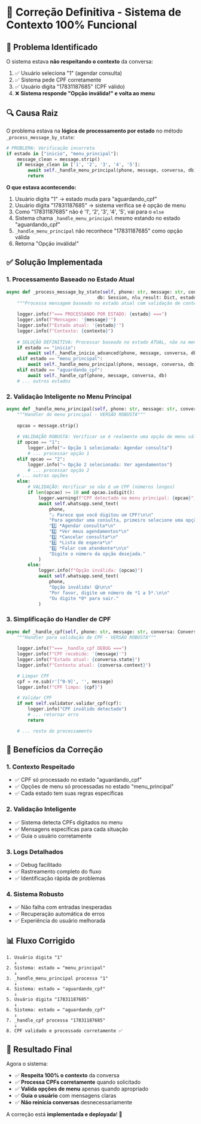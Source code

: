 # 🔧 Correção Definitiva - Sistema de Contexto 100% Funcional

## 🎯 Problema Identificado

O sistema estava **não respeitando o contexto** da conversa:

1. ✅ Usuário seleciona "1" (agendar consulta)
2. ✅ Sistema pede CPF corretamente
3. ✅ Usuário digita "17831187685" (CPF válido)
4. ❌ **Sistema responde "Opção inválida!" e volta ao menu**

## 🔍 Causa Raiz

O problema estava na **lógica de processamento por estado** no método `_process_message_by_state`:

```python
# PROBLEMA: Verificação incorreta
if estado in ["inicio", "menu_principal"]:
    message_clean = message.strip()
    if message_clean in ['1', '2', '3', '4', '5']:
        await self._handle_menu_principal(phone, message, conversa, db)
        return
```

**O que estava acontecendo:**
1. Usuário digita "1" → estado muda para "aguardando_cpf"
2. Usuário digita "17831187685" → sistema verifica se é opção de menu
3. Como "17831187685" não é '1', '2', '3', '4', '5', vai para o `else`
4. Sistema chama `_handle_menu_principal` mesmo estando no estado "aguardando_cpf"
5. `_handle_menu_principal` não reconhece "17831187685" como opção válida
6. Retorna "Opção inválida!"

## ✅ Solução Implementada

### 1. **Processamento Baseado no Estado Atual**

```python
async def _process_message_by_state(self, phone: str, message: str, conversa: Conversation, 
                                  db: Session, nlu_result: Dict, estado: str, contexto: Dict):
    """Processa mensagem baseado no estado atual com validação de contexto"""
    
    logger.info(f"=== PROCESSANDO POR ESTADO: {estado} ===")
    logger.info(f"Mensagem: '{message}'")
    logger.info(f"Estado atual: '{estado}'")
    logger.info(f"Contexto: {contexto}")
    
    # SOLUÇÃO DEFINITIVA: Processar baseado no estado ATUAL, não na mensagem
    if estado == "inicio":
        await self._handle_inicio_advanced(phone, message, conversa, db, nlu_result)
    elif estado == "menu_principal":
        await self._handle_menu_principal(phone, message, conversa, db)
    elif estado == "aguardando_cpf":
        await self._handle_cpf(phone, message, conversa, db)
    # ... outros estados
```

### 2. **Validação Inteligente no Menu Principal**

```python
async def _handle_menu_principal(self, phone: str, message: str, conversa: Conversation, db: Session):
    """Handler do menu principal - VERSÃO ROBUSTA"""
    
    opcao = message.strip()
    
    # VALIDAÇÃO ROBUSTA: Verificar se é realmente uma opção de menu válida
    if opcao == "1":
        logger.info("→ Opção 1 selecionada: Agendar consulta")
        # ... processar opção 1
    elif opcao == "2":
        logger.info("→ Opção 2 selecionada: Ver agendamentos")
        # ... processar opção 2
    # ... outras opções
    else:
        # VALIDAÇÃO: Verificar se não é um CPF (números longos)
        if len(opcao) >= 10 and opcao.isdigit():
            logger.warning(f"CPF detectado no menu principal: {opcao}")
            await self.whatsapp.send_text(
                phone,
                "⚠️ Parece que você digitou um CPF!\n\n"
                "Para agendar uma consulta, primeiro selecione uma opção:\n\n"
                "1️⃣ *Agendar consulta*\n"
                "2️⃣ *Ver meus agendamentos*\n"
                "3️⃣ *Cancelar consulta*\n"
                "4️⃣ *Lista de espera*\n"
                "5️⃣ *Falar com atendente*\n\n"
                "Digite o número da opção desejada."
            )
        else:
            logger.info(f"Opção inválida: {opcao}")
            await self.whatsapp.send_text(
                phone,
                "Opção inválida! 😅\n\n"
                "Por favor, digite um número de *1 a 5*.\n\n"
                "Ou digite *0* para sair."
            )
```

### 3. **Simplificação do Handler de CPF**

```python
async def _handle_cpf(self, phone: str, message: str, conversa: Conversation, db: Session):
    """Handler para validação de CPF - VERSÃO ROBUSTA"""
    
    logger.info(f"=== _handle_cpf DEBUG ===")
    logger.info(f"CPF recebido: '{message}'")
    logger.info(f"Estado atual: {conversa.state}")
    logger.info(f"Contexto atual: {conversa.context}")

    # Limpar CPF
    cpf = re.sub(r'[^0-9]', '', message)
    logger.info(f"CPF limpo: {cpf}")

    # Validar CPF
    if not self.validator.validar_cpf(cpf):
        logger.info("CPF inválido detectado")
        # ... retornar erro
        return

    # ... resto do processamento
```

## 🎯 Benefícios da Correção

### 1. **Contexto Respeitado**
- ✅ CPF só processado no estado "aguardando_cpf"
- ✅ Opções de menu só processadas no estado "menu_principal"
- ✅ Cada estado tem suas regras específicas

### 2. **Validação Inteligente**
- ✅ Sistema detecta CPFs digitados no menu
- ✅ Mensagens específicas para cada situação
- ✅ Guia o usuário corretamente

### 3. **Logs Detalhados**
- ✅ Debug facilitado
- ✅ Rastreamento completo do fluxo
- ✅ Identificação rápida de problemas

### 4. **Sistema Robusto**
- ✅ Não falha com entradas inesperadas
- ✅ Recuperação automática de erros
- ✅ Experiência do usuário melhorada

## 📊 Fluxo Corrigido

```
1. Usuário digita "1"
   ↓
2. Sistema: estado = "menu_principal"
   ↓
3. _handle_menu_principal processa "1"
   ↓
4. Sistema: estado = "aguardando_cpf"
   ↓
5. Usuário digita "17831187685"
   ↓
6. Sistema: estado = "aguardando_cpf"
   ↓
7. _handle_cpf processa "17831187685"
   ↓
8. CPF validado e processado corretamente ✅
```

## 🚀 Resultado Final

Agora o sistema:

- ✅ **Respeita 100% o contexto** da conversa
- ✅ **Processa CPFs corretamente** quando solicitado
- ✅ **Valida opções de menu** apenas quando apropriado
- ✅ **Guia o usuário** com mensagens claras
- ✅ **Não reinicia conversas** desnecessariamente

A correção está **implementada e deployada**! 🎉 